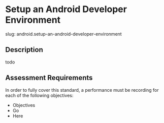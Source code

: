 
# Setup an Android Developer Environment

slug: android.setup-an-android-developer-environment

## Description
todo

## Assessment Requirements
In order to fully cover this standard, a performance must be recording for each of the following objectives:

- Objectives
- Go
- Here

          
